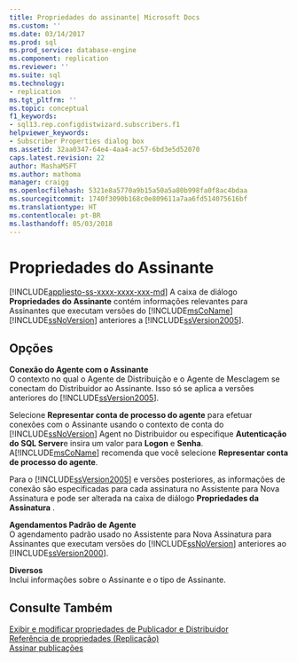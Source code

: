 ```yaml
---
title: Propriedades do assinante| Microsoft Docs
ms.custom: ''
ms.date: 03/14/2017
ms.prod: sql
ms.prod_service: database-engine
ms.component: replication
ms.reviewer: ''
ms.suite: sql
ms.technology:
- replication
ms.tgt_pltfrm: ''
ms.topic: conceptual
f1_keywords:
- sql13.rep.configdistwizard.subscribers.f1
helpviewer_keywords:
- Subscriber Properties dialog box
ms.assetid: 32aa0347-64e4-4aa4-ac57-6bd3e5d52070
caps.latest.revision: 22
author: MashaMSFT
ms.author: mathoma
manager: craigg
ms.openlocfilehash: 5321e8a5770a9b15a50a5a80b998fa0f8ac4bdaa
ms.sourcegitcommit: 1740f3090b168c0e809611a7aa6fd514075616bf
ms.translationtype: HT
ms.contentlocale: pt-BR
ms.lasthandoff: 05/03/2018
---
```

# <a name="subscriber-properties"></a>Propriedades do Assinante
[!INCLUDE[appliesto-ss-xxxx-xxxx-xxx-md](../../includes/appliesto-ss-xxxx-xxxx-xxx-md.md)]
  A caixa de diálogo **Propriedades do Assinante** contém informações relevantes para Assinantes que executam versões do [!INCLUDE[msCoName](../../includes/msconame-md.md)] [!INCLUDE[ssNoVersion](../../includes/ssnoversion-md.md)] anteriores a [!INCLUDE[ssVersion2005](../../includes/ssversion2005-md.md)].  
  
## <a name="options"></a>Opções  
 **Conexão do Agente com o Assinante**  
 O contexto no qual o Agente de Distribuição e o Agente de Mesclagem se conectam do Distribuidor ao Assinante. Isso só se aplica a versões anteriores do [!INCLUDE[ssVersion2005](../../includes/ssversion2005-md.md)].  
  
 Selecione **Representar conta de processo do agente** para efetuar conexões com o Assinante usando o contexto de conta do [!INCLUDE[ssNoVersion](../../includes/ssnoversion-md.md)] Agent no Distribuidor ou especifique **Autenticação do SQL Server**e insira um valor para **Logon** e **Senha**. A[!INCLUDE[msCoName](../../includes/msconame-md.md)] recomenda que você selecione **Representar conta de processo do agente**.  
  
 Para o [!INCLUDE[ssVersion2005](../../includes/ssversion2005-md.md)] e versões posteriores, as informações de conexão são especificadas para cada assinatura no Assistente para Nova Assinatura e pode ser alterada na caixa de diálogo **Propriedades da Assinatura** .  
  
 **Agendamentos Padrão de Agente**  
 O agendamento padrão usado no Assistente para Nova Assinatura para Assinantes que executam versões do [!INCLUDE[ssNoVersion](../../includes/ssnoversion-md.md)] anteriores ao [!INCLUDE[ssVersion2000](../../includes/ssversion2000-md.md)].  
  
 **Diversos**  
 Inclui informações sobre o Assinante e o tipo de Assinante.  
  
## <a name="see-also"></a>Consulte Também  
 [Exibir e modificar propriedades de Publicador e Distribuidor](../../relational-databases/replication/view-and-modify-distributor-and-publisher-properties.md)   
 [Referência de propriedades &#40;Replicação&#41;](../../relational-databases/replication/properties-reference-replication.md)   
 [Assinar publicações](../../relational-databases/replication/subscribe-to-publications.md)  
  
  

